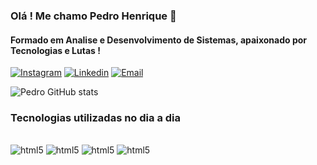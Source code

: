 ### Olá ! Me chamo Pedro Henrique 🤙
#### Formado em Analise e Desenvolvimento de Sistemas, apaixonado por Tecnologias e Lutas !

[![Instagram](https://img.shields.io/badge/Instagram-E4405F?style=for-the-badge&logo=instagram&logoColor=white)](https://www.instagram.com/pedro_hlv/)
[![Linkedin](https://img.shields.io/badge/LinkedIn-0077B5?style=for-the-badge&logo=linkedin&logoColor=white)](https://www.linkedin.com/in/pedro-henrique-lopes-vieira-9355011a1/)
[![Email](https://img.shields.io/badge/Microsoft_Outlook-0078D4?style=for-the-badge&logo=microsoft-outlook&logoColor=white)](https://www.linkedin.com/in/pedro-henrique-lopes-vieira-9355011a1/)

![Pedro GitHub stats](https://github-readme-stats.vercel.app/api?username=PedroHLV&show_icons=true&theme=dracula)

### Tecnologias utilizadas no dia a dia

<div style="display: inline_block;"><br/>
    <img alt="html5" src="https://img.shields.io/badge/HTML5-E34F26?style=for-the-badge&logo=html5&logoColor=white">
    <img alt="html5" src="https://img.shields.io/badge/CSS3-1572B6?style=for-the-badge&logo=css3&logoColor=white">
    <img alt="html5" src="https://img.shields.io/badge/Python-14354C?style=for-the-badge&logo=python&logoColor=white">
    <img alt="html5" src="https://img.shields.io/badge/JavaScript-F7DF1E?style=for-the-badge&logo=javascript&logoColor=black">
</div>
